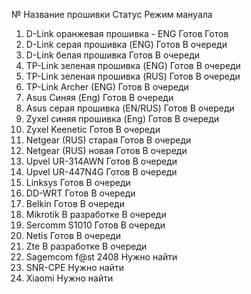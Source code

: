 №	Название прошивки	Статус	Режим мануала

1. 	D-Link оранжевая прошивка - ENG	Готов	Готов
2.	D-Link серая прошивка (ENG)	Готов	В очереди
3.	D-Link белая прошивка	Готов	В очереди
4.	TP-Link зеленая прошивка (ENG)	Готов	В очереди
5.	TP-Link зеленая прошивка (RUS)	Готов	В очереди
6.	TP-Link Archer (ENG)	Готов	В очереди
7.	Asus Синяя (Eng)	Готов	В очереди
8.	Asus серая прошивка (EN/RUS)	Готов	В очереди
9.	Zyxel синяя прошивка (Eng)	Готов	В очереди
10.	Zyxel Keenetic	Готов	В очереди
11.	Netgear (RUS) старая	Готов	В очереди
12.	Netgear (RUS) новая	Готов	В очереди
13.	Upvel UR-314AWN	Готов	В очереди
14.	Upvel UR-447N4G	Готов	В очереди
15.	Linksys	Готов	В очереди
16.	DD-WRT	Готов	В очереди
17.	Belkin	Готов	В очереди
18.	Mikrotik	В разработке	В очереди
19.	Sercomm S1010	Готов	В очереди
20.	Netis	Готов	В очереди
21.	Zte	В разработке	В очереди
22.	Sagemcom f@st 2408	Нужно найти	
23.	SNR-CPE	Нужно найти	
24.	Xiaomi	Нужно найти	